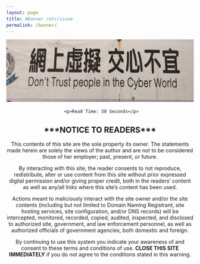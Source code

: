 ```yaml
---
layout: page
title: #Banner /etc/issue
permalink: /banner/
---
```


  <center><img src="/images/donttrustcyber2.jpeg"></center>
 
   <div style="text-align: center;">
  
     <p>Read Time: 58 Seconds</p>
<article class="post detailed">
  <center><h1>***NOTICE TO READERS***</h1></center>

<p>This contents of this site are the sole property its owner.  The statements made
herein are solely the views of the author and are not to be considered those of
her employer; past, present, or future.</p>

<p>By interacting with this site, the reader consents to not reproduce, redistribute,
alter or use content from this site without prior expressed digital permission and/or
giving proper credit, both in the readers’ content as well as any/all links where
this site’s content has been used.</p>

<p>Actions meant to maliciously interact with the site owner and/or the site contents
(including but not limited to Domain Naming Registrant, site hosting services, site
configuration, and/or DNS records) will be intercepted, monitored, recorded, copied,
audited, inspected, and disclosed to authorized site, government, and law
enforcement personnel, as well as authorized officials of government
agencies, both domestic and foreign.</p>

<p>By continuing to use this system you indicate your awareness of and consent
to these terms and conditions of use. <strong>CLOSE THIS SITE IMMEDIATELY</strong> if you do not
agree to the conditions stated in this warning.</p>
